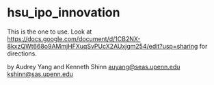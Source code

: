 # hsu_ipo_innovation


This is the one to use. 
Look at https://docs.google.com/document/d/1CB2NX-8kxzQWt668o9AMmjHFXuqSvPUcX2AUxjgm254/edit?usp=sharing for directions.


by Audrey Yang and Kenneth Shinn
auyang@seas.upenn.edu
kshinn@sas.upenn.edu
